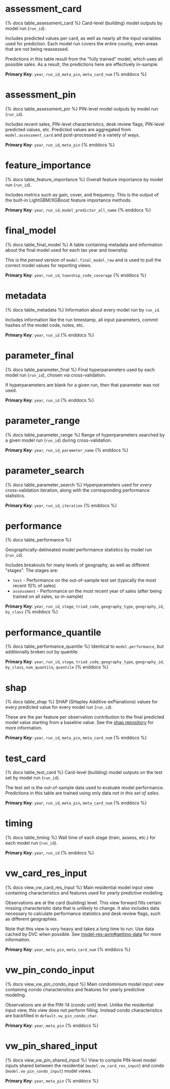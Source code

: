 # assessment_card

{% docs table_assessment_card %}
Card-level (building) model outputs by model run (`run_id`).

Includes predicted values per card, as well as nearly all the input
variables used for prediction. Each model run covers the entire county,
even areas that are not being reassessed.

Predictions in this table result from the "fully trained" model, which uses
all possible sales. As a result, the predictions here are effectively
in-sample.

**Primary Key**: `year`, `run_id`, `meta_pin`, `meta_card_num`
{% enddocs %}

# assessment_pin

{% docs table_assessment_pin %}
PIN-level model outputs by model run (`run_id`).

Includes recent sales, PIN-level characteristics, desk review flags,
PIN-level predicted values, etc. Predicted values are aggregated from
`model.assessment_card` and post-processed in a variety of ways.

**Primary Key**: `year`, `run_id`, `meta_pin`
{% enddocs %}

# feature_importance

{% docs table_feature_importance %}
Overall feature importance by model run (`run_id`).

Includes metrics such as gain, cover, and frequency. This is the output
of the built-in LightGBM/XGBoost feature importance methods.

**Primary Key**: `year`, `run_id`, `model_predictor_all_name`
{% enddocs %}

# final_model

{% docs table_final_model %}
A table containing metadata and information about the final model used for
each tax year and township.

This is the _parsed_ version of `model.final_model_raw` and is used to pull
the correct model values for reporting views.

**Primary Key**: `year`, `run_id`, `township_code_coverage`
{% enddocs %}

# metadata

{% docs table_metadata %}
Information about every model run by `run_id`.

Includes information like the run timestamp, all input parameters, commit
hashes of the model code, notes, etc.

**Primary Key**: `year`, `run_id`
{% enddocs %}

# parameter_final

{% docs table_parameter_final %}
Final hyperparameters used by each model run (`run_id`), chosen via
cross-validation.

If hyperparameters are blank for a given run, then that parameter was not used.

**Primary Key**: `year`, `run_id`
{% enddocs %}

# parameter_range

{% docs table_parameter_range %}
Range of hyperparameters searched by a given model run (`run_id`)
during cross-validation.

**Primary Key**: `year`, `run_id`, `parameter_name`
{% enddocs %}

# parameter_search

{% docs table_parameter_search %}
Hyperparameters used for _every_ cross-validation iteration, along with
the corresponding performance statistics.

**Primary Key**: `year`, `run_id`, `iteration`
{% enddocs %}

# performance

{% docs table_performance %}

Geographically-delineated model performance statistics by model run (`run_id`).

Includes breakouts for many levels of geography, as well as different "stages".
The stages are:

- `test` - Performance on the out-of-sample test set (typically the
  most recent 10% of sales)
- `assessment` - Performance on the most recent year of sales (after being
  trained on all sales, so in-sample)

**Primary Key**: `year`, `run_id`, `stage`, `triad_code`, `geography_type`,
`geography_id`, `by_class`
{% enddocs %}

# performance_quantile

{% docs table_performance_quantile %}
Identical to `model.performance`, but additionally broken out by quantile.

**Primary Key**: `year`, `run_id`, `stage`, `triad_code`, `geography_type`,
`geography_id`, `by_class`, `num_quantile`, `quantile`
{% enddocs %}

# shap

{% docs table_shap %}
SHAP (SHapley Additive exPlanations) values for every predicted value
for every model run (`run_id`).

These are the per feature per observation contribution to the final predicted
model value starting from a baseline value. See the
[shap repository](https://github.com/shap/shap) for more information.

**Primary Key**: `year`, `run_id`, `meta_pin`, `meta_card_num`
{% enddocs %}

# test_card

{% docs table_test_card %}
Card-level (building) model outputs on the test set by model run (`run_id`).

The test set is the out-of-sample data used to evaluate model performance.
Predictions in this table are trained using only data _not in this set
of sales_.

**Primary Key**: `year`, `run_id`, `meta_pin`, `meta_card_num`
{% enddocs %}

# timing

{% docs table_timing %}
Wall time of each stage (train, assess, etc.) for each model run (`run_id`).

**Primary Key**: `year`, `run_id`
{% enddocs %}

# vw_card_res_input

{% docs view_vw_card_res_input %}
Main residential model input view containing characteristics and features
used for yearly predictive modeling.

Observations are at the card (building) level. This view forward fills certain
missing characteristic data that is unlikely to change. It also includes
data necessary to calculate performance statistics and desk review flags,
such as different geographies.

Note that this view is _very_ heavy and takes a long time to run. Use
data cached by DVC when possible. See
[model-res-avm#getting-data](https://github.com/ccao-data/model-res-avm#getting-data)
for more information.

**Primary Key**: `year`, `meta_pin`, `meta_card_num`
{% enddocs %}

# vw_pin_condo_input

{% docs view_vw_pin_condo_input %}
Main condominium model input view containing condo characteristics and
features for yearly predictive modeling.

Observations are at the PIN-14 (condo unit) level. Unlike the residential
input view, this view does not perform filling. Instead condo characteristics
are backfilled in `default.vw_pin_condo_char`.

**Primary Key**: `year`, `meta_pin`
{% enddocs %}

# vw_pin_shared_input

{% docs view_vw_pin_shared_input %}
View to compile PIN-level model inputs shared between the residential
(`model.vw_card_res_input`) and condo (`model.vw_pin_condo_input`) model views.

**Primary Key**: `year`, `meta_pin`
{% enddocs %}